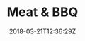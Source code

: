 ---
title: "Meat & BBQ"
seoTitle: ""
seoDescription: ""
date: 2018-03-21T12:36:29Z
draft: false
headerimage: "/img/categories/meat--bbq.jpg"
---